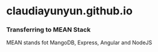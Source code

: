 # claudiayunyun.github.io
### Transferring to MEAN Stack  
MEAN stands fot MangoDB, Express, Angular and NodeJS
